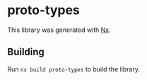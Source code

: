 # proto-types

This library was generated with [Nx](https://nx.dev).

## Building

Run `nx build proto-types` to build the library.
